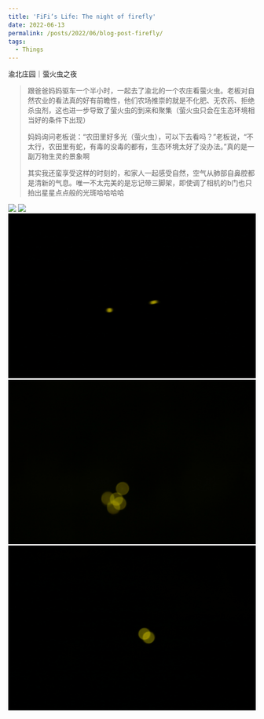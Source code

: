 ```yaml
---
title: 'FiFi‘s Life: The night of firefly'
date: 2022-06-13
permalink: /posts/2022/06/blog-post-firefly/
tags:
  - Things
---
```


渝北庄园｜萤火虫之夜

> 跟爸爸妈妈驱车一个半小时，一起去了渝北的一个农庄看萤火虫。老板对自然农业的看法真的好有前瞻性，他们农场推崇的就是不化肥、无农药、拒绝杀虫剂，这也进一步导致了萤火虫的到来和聚集（萤火虫只会在生态环境相当好的条件下出现）
>
> 妈妈询问老板说：“农田里好多光（萤火虫），可以下去看吗？”老板说，“不太行，农田里有蛇，有毒的没毒的都有，生态环境太好了没办法。”真的是一副万物生灵的景象啊
>
> 其实我还蛮享受这样的时刻的，和家人一起感受自然，空气从肺部自鼻腔都是清新的气息。唯一不太完美的是忘记带三脚架，即使调了相机的b门也只拍出星星点点般的光斑哈哈哈哈

<img src="https://raw.githubusercontent.com/FionaChan01/FionaChan01.github.io/master/post_image/post_firefly/1.png"/>

<img src="https://raw.githubusercontent.com/FionaChan01/FionaChan01.github.io/master/post_image/post_firefly/IMG_0942.png"/>

<img src="https://raw.githubusercontent.com/FionaChan01/FionaChan01.github.io/master/post_image/post_firefly/IMG_0958.png"/>

<img src="https://raw.githubusercontent.com/FionaChan01/FionaChan01.github.io/master/post_image/post_firefly/IMG_0994.png"/>

<img src="https://raw.githubusercontent.com/FionaChan01/FionaChan01.github.io/master/post_image/post_firefly/IMG_0999.png"/>
